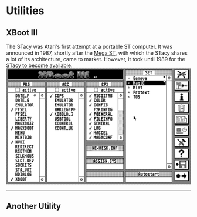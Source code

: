 Utilities
===========
XBoot III
--------

The STacy was Atari's first attempt at a portable ST computer. It was announced in 1987, shortly after the [Mega ST](atari_mega_st.md), with which the STacy shares a lot of its architecture, came to market. However, it took until 1989 for the STacy to become available.
![](images/XBoot/XbootIII.png)

- - - -

Another Utility
--------
